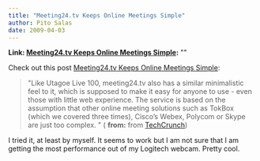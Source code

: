 ```yaml
---
title: "Meeting24.tv Keeps Online Meetings Simple"
author: Pito Salas
date: 2009-04-03
---
```


**Link: [Meeting24.tv Keeps Online Meetings Simple](None):** ""



Check out this post [Meeting24.tv Keeps Online Meetings
Simple](<http://feedproxy.google.com/~r/Techcrunch/~3/kCYyboCRAW0/>):

> "Like Utagoe Live 100, meeting24.tv also has a similar minimalistic feel to
> it, which is supposed to make it easy for anyone to use - even those with
> little web experience. The service is based on the assumption that other
> online meeting solutions such as TokBox (which we covered three times),
> Cisco’s Webex, Polycom or Skype are just too complex. " ( **from:** from
> [TechCrunch](<http://feeds.feedburner.com/Techcrunch>))

I tried it, at least by myself. It seems to work but I am not sure that I am
getting the most performance out of my Logitech webcam. Pretty cool.


